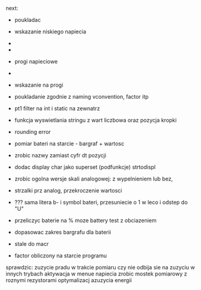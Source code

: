 



next:
- poukladac
- wskazanie niskiego napiecia

- 
- 
- progi napieciowe
- 
- wskazanie na progi
- poukladanie zgodnie z naming vconvention, factor itp
- pt1 filter na int i static na zewnatrz
- funkcja wyswietlania stringu z wart liczbowa oraz pozycja kropki 
- rounding error
- pomiar bateri na starcie - bargraf + wartosc
- zrobic nazwy zamiast cyfr dt pozycji
- dodac display char jako superset (podfunkcje) strtodispl
- zrobic ogolna wersje skali analogowej: z wypelnieniem lub bez, 
- strzalki prz analog, przekroczenie wartosci
- ??? sama litera b- i symbol bateri, przesuniecie o 1 w leco i odstep do "U"
- przeliczyc baterie na % moze battery test z obciazeniem
- dopasowac zakres bargrafu dla baterii

- stale do macr
- factor obliczony na starcie programu


sprawdzic:
zuzycie pradu w trakcie pomiaru
czy nie odbija sie na zuzyciu w innych trybach
aktywacja w menue napiecia
zrobic mostek pomiarowy z roznymi rezystorami
optymalizacj azuzycia energii